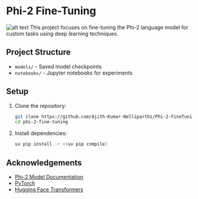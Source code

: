 # Phi-2 Fine-Tuning
![alt text](image.png)
This project focuses on fine-tuning the Phi-2 language model for custom tasks using deep learning techniques.

## Project Structure

- `models/` - Saved model checkpoints
- `notebooks/` - Jupyter notebooks for experiments

## Setup

1. Clone the repository:
    ```bash
    git clone https://github.com/Ajith-Kumar-Nelliparthi/Phi-2-FineTuning.git
    cd phi-2-fine-tuning
    ```
2. Install dependencies:
    ```bash
    uv pip install -r <(uv pip compile)
    ```


## Acknowledgements

- [Phi-2 Model Documentation](https://huggingface.co/microsoft/phi-2)
- [PyTorch](https://pytorch.org/)
- [Hugging Face Transformers](https://huggingface.co/transformers/)